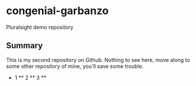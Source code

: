 # congenial-garbanzo
Pluralsight demo repository

## Summary
This is my second repository on Github.  Nothing to see here, move along to some other repository of mine, you'll save some trouble.

* 1 
** 2
** 3 **
